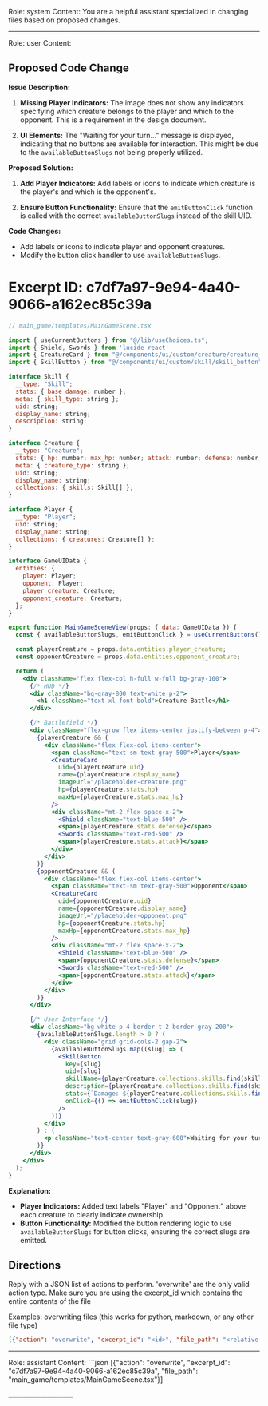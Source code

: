 Role: system
Content: You are a helpful assistant specialized in changing files based on proposed changes.
__________________
Role: user
Content: 
## Proposed Code Change
**Issue Description:**

1. **Missing Player Indicators:** The image does not show any indicators specifying which creature belongs to the player and which to the opponent. This is a requirement in the design document.

2. **UI Elements:** The "Waiting for your turn..." message is displayed, indicating that no buttons are available for interaction. This might be due to the `availableButtonSlugs` not being properly utilized.

**Proposed Solution:**

1. **Add Player Indicators:** Add labels or icons to indicate which creature is the player's and which is the opponent's.

2. **Ensure Button Functionality:** Ensure that the `emitButtonClick` function is called with the correct `availableButtonSlugs` instead of the skill UID.

**Code Changes:**

- Add labels or icons to indicate player and opponent creatures.
- Modify the button click handler to use `availableButtonSlugs`.

# Excerpt ID: c7df7a97-9e94-4a40-9066-a162ec85c39a
```jsx
// main_game/templates/MainGameScene.tsx

import { useCurrentButtons } from "@/lib/useChoices.ts";
import { Shield, Swords } from 'lucide-react'
import { CreatureCard } from "@/components/ui/custom/creature/creature_card";
import { SkillButton } from "@/components/ui/custom/skill/skill_button";

interface Skill {
  __type: "Skill";
  stats: { base_damage: number };
  meta: { skill_type: string };
  uid: string;
  display_name: string;
  description: string;
}

interface Creature {
  __type: "Creature";
  stats: { hp: number; max_hp: number; attack: number; defense: number; speed: number };
  meta: { creature_type: string };
  uid: string;
  display_name: string;
  collections: { skills: Skill[] };
}

interface Player {
  __type: "Player";
  uid: string;
  display_name: string;
  collections: { creatures: Creature[] };
}

interface GameUIData {
  entities: {
    player: Player;
    opponent: Player;
    player_creature: Creature;
    opponent_creature: Creature;
  };
}

export function MainGameSceneView(props: { data: GameUIData }) {
  const { availableButtonSlugs, emitButtonClick } = useCurrentButtons();

  const playerCreature = props.data.entities.player_creature;
  const opponentCreature = props.data.entities.opponent_creature;

  return (
    <div className="flex flex-col h-full w-full bg-gray-100">
      {/* HUD */}
      <div className="bg-gray-800 text-white p-2">
        <h1 className="text-xl font-bold">Creature Battle</h1>
      </div>

      {/* Battlefield */}
      <div className="flex-grow flex items-center justify-between p-4">
        {playerCreature && (
          <div className="flex flex-col items-center">
            <span className="text-sm text-gray-500">Player</span>
            <CreatureCard
              uid={playerCreature.uid}
              name={playerCreature.display_name}
              imageUrl="/placeholder-creature.png"
              hp={playerCreature.stats.hp}
              maxHp={playerCreature.stats.max_hp}
            />
            <div className="mt-2 flex space-x-2">
              <Shield className="text-blue-500" />
              <span>{playerCreature.stats.defense}</span>
              <Swords className="text-red-500" />
              <span>{playerCreature.stats.attack}</span>
            </div>
          </div>
        )}
        {opponentCreature && (
          <div className="flex flex-col items-center">
            <span className="text-sm text-gray-500">Opponent</span>
            <CreatureCard
              uid={opponentCreature.uid}
              name={opponentCreature.display_name}
              imageUrl="/placeholder-opponent.png"
              hp={opponentCreature.stats.hp}
              maxHp={opponentCreature.stats.max_hp}
            />
            <div className="mt-2 flex space-x-2">
              <Shield className="text-blue-500" />
              <span>{opponentCreature.stats.defense}</span>
              <Swords className="text-red-500" />
              <span>{opponentCreature.stats.attack}</span>
            </div>
          </div>
        )}
      </div>

      {/* User Interface */}
      <div className="bg-white p-4 border-t-2 border-gray-200">
        {availableButtonSlugs.length > 0 ? (
          <div className="grid grid-cols-2 gap-2">
            {availableButtonSlugs.map((slug) => (
              <SkillButton
                key={slug}
                uid={slug}
                skillName={playerCreature.collections.skills.find(skill => skill.uid === slug)?.display_name || ''}
                description={playerCreature.collections.skills.find(skill => skill.uid === slug)?.description || ''}
                stats={`Damage: ${playerCreature.collections.skills.find(skill => skill.uid === slug)?.stats.base_damage || 0}, Type: ${playerCreature.collections.skills.find(skill => skill.uid === slug)?.meta.skill_type || ''}`}
                onClick={() => emitButtonClick(slug)}
              />
            ))}
          </div>
        ) : (
          <p className="text-center text-gray-600">Waiting for your turn...</p>
        )}
      </div>
    </div>
  );
}
```

**Explanation:**

- **Player Indicators:** Added text labels "Player" and "Opponent" above each creature to clearly indicate ownership.
- **Button Functionality:** Modified the button rendering logic to use `availableButtonSlugs` for button clicks, ensuring the correct slugs are emitted.

## Directions
Reply with a JSON list of actions to perform. 'overwrite' are the only valid action type. 
Make sure you are using the excerpt_id which contains the entire contents of the file

Examples:
overwriting files (this works for python, markdown, or any other file type)
```json output_example1
[{"action": "overwrite", "excerpt_id": "<id>", "file_path": "<relative file path>"}]
```

__________________
Role: assistant
Content: ```json
[{"action": "overwrite", "excerpt_id": "c7df7a97-9e94-4a40-9066-a162ec85c39a", "file_path": "main_game/templates/MainGameScene.tsx"}]
```
__________________
